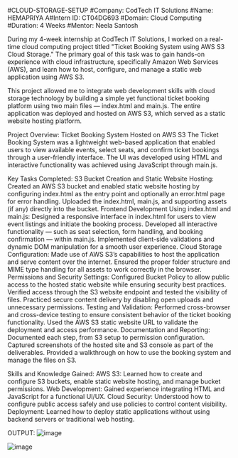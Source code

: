 #CLOUD-STORAGE-SETUP
#Company: CodTech IT Solutions #Name: HEMAPRIYA A#Intern ID: CT04DG693 #Domain: Cloud Computing #Duration: 4 Weeks #Mentor: Neela Santosh

During my 4-week internship at CodTech IT Solutions, I worked on a real-time cloud computing project titled "Ticket Booking System using AWS S3 Cloud Storage." The primary goal of this task was to gain hands-on experience with cloud infrastructure, specifically Amazon Web Services (AWS), and learn how to host, configure, and manage a static web application using AWS S3.

This project allowed me to integrate web development skills with cloud storage technology by building a simple yet functional ticket booking platform using two main files — index.html and main.js. The entire application was deployed and hosted on AWS S3, which served as a static website hosting platform.

Project Overview: Ticket Booking System Hosted on AWS S3 The Ticket Booking System was a lightweight web-based application that enabled users to view available events, select seats, and confirm ticket bookings through a user-friendly interface. The UI was developed using HTML and interactive functionality was achieved using JavaScript through main.js.

Key Tasks Completed: S3 Bucket Creation and Static Website Hosting: Created an AWS S3 bucket and enabled static website hosting by configuring index.html as the entry point and optionally an error.html page for error handling. Uploaded the index.html, main.js, and supporting assets (if any) directly into the bucket. Frontend Development Using index.html and main.js: Designed a responsive interface in index.html for users to view event listings and initiate the booking process. Developed all interactive functionality — such as seat selection, form handling, and booking confirmation — within main.js. Implemented client-side validations and dynamic DOM manipulation for a smooth user experience. Cloud Storage Configuration: Made use of AWS S3’s capabilities to host the application and serve content over the internet. Ensured the proper folder structure and MIME type handling for all assets to work correctly in the browser. Permissions and Security Settings: Configured Bucket Policy to allow public access to the hosted static website while ensuring security best practices. Verified access through the S3 website endpoint and tested the visibility of files. Practiced secure content delivery by disabling open uploads and unnecessary permissions. Testing and Validation: Performed cross-browser and cross-device testing to ensure consistent behavior of the ticket booking functionality. Used the AWS S3 static website URL to validate the deployment and access performance. Documentation and Reporting: Documented each step, from S3 setup to permission configuration. Captured screenshots of the hosted site and S3 console as part of the deliverables. Provided a walkthrough on how to use the booking system and manage the files on S3.

Skills and Knowledge Gained: AWS S3: Learned how to create and configure S3 buckets, enable static website hosting, and manage bucket permissions. Web Development: Gained experience integrating HTML and JavaScript for a functional UI/UX. Cloud Security: Understood how to configure public access safely and use policies to control content visibility. Deployment: Learned how to deploy static applications without using backend servers or traditional web hosting.

OUTPUT:
![image](https://github.com/user-attachments/assets/63b2c7ab-7548-4223-a53f-c7d022cd0b9b)

![image](https://github.com/user-attachments/assets/2acaf53e-d174-4344-b9f1-7404087e1754)


